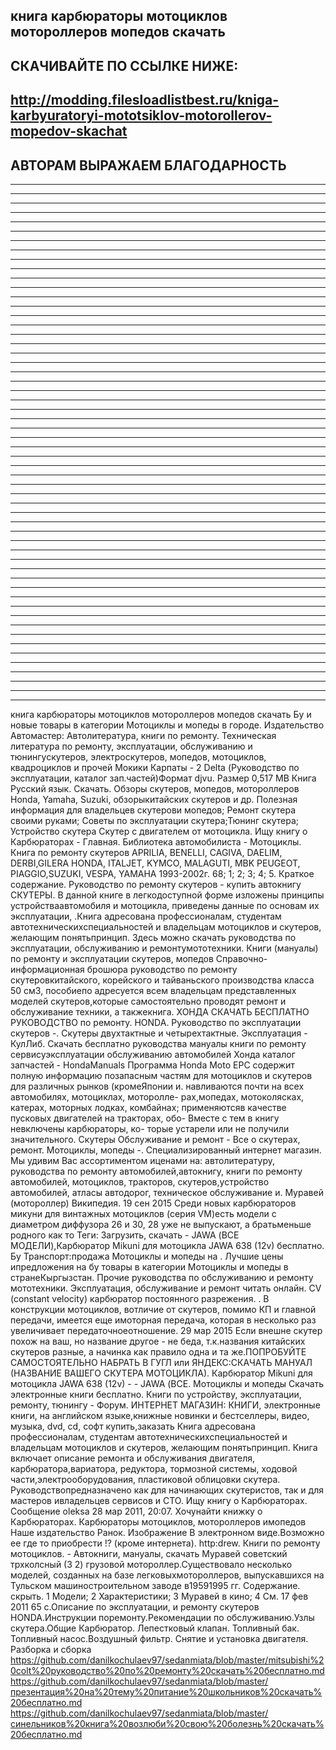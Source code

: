 книга карбюраторы мотоциклов мотороллеров мопедов скачать
--------------------------------------------------
СКАЧИВАЙТЕ ПО ССЫЛКЕ НИЖЕ:
--------------------------------------------------
http://modding.filesloadlistbest.ru/kniga-karbyuratoryi-mototsiklov-motorollerov-mopedov-skachat
--------------------------------------------------
АВТОРАМ ВЫРАЖАЕМ БЛАГОДАРНОСТЬ
--------------------------------------------------
--------------------------------------------------
--------------------------------------------------
--------------------------------------------------
--------------------------------------------------
--------------------------------------------------
--------------------------------------------------
--------------------------------------------------
--------------------------------------------------
--------------------------------------------------
--------------------------------------------------
--------------------------------------------------
--------------------------------------------------
--------------------------------------------------
--------------------------------------------------
--------------------------------------------------
--------------------------------------------------
--------------------------------------------------
--------------------------------------------------
--------------------------------------------------
--------------------------------------------------
--------------------------------------------------
--------------------------------------------------
--------------------------------------------------
--------------------------------------------------
--------------------------------------------------
--------------------------------------------------
--------------------------------------------------
--------------------------------------------------
--------------------------------------------------
--------------------------------------------------
--------------------------------------------------
--------------------------------------------------
--------------------------------------------------
--------------------------------------------------
--------------------------------------------------
--------------------------------------------------
--------------------------------------------------
--------------------------------------------------
--------------------------------------------------
--------------------------------------------------
--------------------------------------------------
--------------------------------------------------
--------------------------------------------------
--------------------------------------------------
--------------------------------------------------
--------------------------------------------------
--------------------------------------------------
--------------------------------------------------
--------------------------------------------------
--------------------------------------------------
--------------------------------------------------
--------------------------------------------------
--------------------------------------------------
--------------------------------------------------
--------------------------------------------------
--------------------------------------------------
книга карбюраторы мотоциклов мотороллеров мопедов скачать Бу и новые товары в категории Мотоциклы и мопеды в городе. Издательство Автомастер: Автолитература, книги по ремонту. Техническая литература по ремонту, эксплуатации, обслуживанию и тюнингускутеров, электроскутеров, мопедов, мотоциклов, квадроциклов и прочей Мокики Карпаты - 2 Delta (Руководство по эксплуатации, каталог зап.частей)Формат djvu. Размер 0,517 MB Книга Русский язык. Скачать. Обзоры скутеров, мопедов, мотороллеров Honda, Yamaha, Suzuki, обзорыкитайских скутеров и др.  Полезная информация для владельцев скутерови мопедов; Ремонт скутера своими руками; Советы по эксплуатации скутера;Тюнинг скутера; Устройство скутера  Скутер с двигателем от мотоцикла. Ищу книгу о Карбюраторах - Главная. Библиотека автомобилиста - Мотоциклы. Книга по ремонту скутеров APRILIA, BENELLI, CAGIVA, DAELIM, DERBI,GILERA HONDA, ITALJET, KYMCO, MALAGUTI, MBK PEUGEOT, PIAGGIO,SUZUKI, VESPA, YAMAHA 1993-2002г. 68; 1; 2; 3; 4; 5. Краткое содержание. Руководство по ремонту скутеров - купить автокнигу СКУТЕРЫ. В данной книге в легкодоступной форме изложены принципы устройстваавтомобиля и мотоцикла, приведены данные по основам их эксплуатации, .Книга адресована профессионалам, студентам автотехническихспециальностей и владельцам мотоциклов и скутеров, желающим понятьпринцип. Здесь можно скачать руководства по эксплуатации, обслуживанию и ремонтумототехники. Книги (мануалы) по ремонту и эксплуатации скутеров, мопедов
Справочно-информационная брошюра руководство по ремонту скутеровкитайского, корейского и тайваньского производства класса 50 см3, пособиепо  адресуется всем владельцам представленных моделей скутеров,которые самостоятельно проводят ремонт и обслуживание техники, а такжекнига. ХОНДА СКАЧАТЬ БЕСПЛАТНО РУКОВОДСТВО по ремонту. HONDA. Руководство по эксплуатации скутеров -. Скутеры двухтактные и четырехтактные. Эксплуатация - КулЛиб. Скачать бесплатно руководства мануалы книги по ремонту сервисуэксплуатации обслуживанию автомобилей Хонда каталог запчастей - HondaManuals  Программа Honda Moto EPC содержит полную информацию позапасным частям для мотоциклов и скутеров для различных рынков (кромеЯпонии и. навливаются почти на всех автомобилях, мотоциклах, моторолле- рах,мопедах, мотоколясках, катерах, моторных лодках, комбайнах; применяютсяв качестве пусковых двигателей на тракторах, обо-  Вместе с тем в книгу невключены карбюраторы, ко- торые устарели или не получили значительного. Скутеры Обслуживание и ремонт - Все о скутерах, ремонт. Мотоциклы, мопеды -. Специализированный интернет магазин. Мы удивим Вас ассортиментом иценами на: автолитературу, руководства по ремонту автомобилей,автокнигу, книги по ремонту автомобилей, мотоциклов, тракторов, скутеров,устройство автомобилей, атласы автодорог, техническое обслуживание и. Муравей (мотороллер)  Википедия. 19 сен 2015  Среди новых карбюраторов микуни для винтажных мотоциклов (серия VM)есть модели с диаметром диффузора 26 и 30, 28 уже не выпускают, а братьменьше родного как то  Теги: Загрузить, скачать - JAWA (ВСЕ МОДЕЛИ),Карбюратор Mikuni для мотоцикла JAWA 638 (12v) бесплатно.
Бу Транспорт:продажа Мотоциклы и мопеды на . Лучшие цены ипредложения на бу товары в категории Мотоциклы и мопеды в странеКыргызстан. Прочие руководства по обслуживанию и ремонту мототехники. Эксплуатация, обслуживание и ремонт читать онлайн.  CV (constant velocity)  карбюратор постоянного разрежения. . В конструкции мотоциклов, вотличие от скутеров, помимо КП и главной передачи, имеется еще имоторная передача, которая в несколько раз увеличивает передаточноеотношение. 29 мар 2015  Если внешне скутер похож на ваш, но название другое - не беда, т.к.названия китайских скутеров разные, а начинка как правило одна и та же.ПОПРОБУЙТЕ САМОСТОЯТЕЛЬНО НАБРАТЬ В ГУГЛ или ЯНДЕКС:СКАЧАТЬ МАНУАЛ (НАЗВАНИЕ ВАШЕГО СКУТЕРА МОТОЦИКЛА). Карбюратор Mikuni для мотоцикла JAWA 638 (12v) - - JAWA (ВСЕ. Мотоциклы и мопеды  Скачать электронные книги бесплатно. Книги по устройству, эксплуатации, ремонту, тюнингу - Форум. ИНТЕРНЕТ МАГАЗИН: КНИГИ, электронные книги, на английском языке,книжные новинки и бестселлеры, видео, музыка, dvd, cd, софт  купить,заказать  Книга адресована профессионалам, студентам автотехническихспециальностей и владельцам мотоциклов и скутеров, желающим понятьпринцип. Книга включает описание ремонта и обслуживания двигателя, карбюратора,вариатора, редуктора, тормозной системы, ходовой части,электрооборудования, пластиковой облицовки скутера. Руководствопредназначено как для начинающих скутеристов, так и для мастеров ивладельцев сервисов и СТО. Ищу книгу о Карбюраторах. Сообщение oleksa  28 мар 2011, 20:07. Хочунайти книжку о Карбюраторах. Карбюраторы мотоциклов, мотороллеров имопедов Наше издательство Ранок. Изображение В электронном виде.Возможно ее где то приобрести !? (кроме интернета). http:drew. Книги по ремонту мотоциклов. - Автокниги, мануалы, скачать
Муравей  советский трхколсный (3  2) грузовой мотороллер.Существовало несколько моделей, созданных на базе легковыхмотороллеров, выпускавшихся на Тульском машиностроительном заводе в19591995 гг. Содержание. скрыть. 1 Модели; 2 Характеристики; 3 Муравей в кино; 4 См. 17 фев 2011  65 с.Описание по эксплуатации, и ремонту скутеров HONDA.Инструкции поремонту.Рекомендации по обслуживанию.Узлы скутера.Общие Карбюратор. Лепестковый клапан. Топливный бак. Топливный насос.Воздушный фильтр. Снятие и установка двигателя. Разборка и сборка
https://github.com/danilkochulaev97/sedanmiata/blob/master/mitsubishi%20colt%20руководство%20по%20ремонту%20скачать%20бесплатно.md
https://github.com/danilkochulaev97/sedanmiata/blob/master/презентация%20на%20тему%20питание%20школьников%20скачать%20бесплатно.md
https://github.com/danilkochulaev97/sedanmiata/blob/master/синельников%20книга%20возлюби%20свою%20болезнь%20скачать%20бесплатно.md